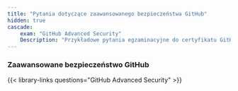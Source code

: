 ```yaml
---
title: "Pytania dotyczące zaawansowanego bezpieczeństwa GitHub"
hidden: true
cascade:
    exam: "GitHub Advanced Security"
    Description: "Przykładowe pytania egzaminacyjne do certyfikatu GitHub Advanced Security."
---
```


### Zaawansowane bezpieczeństwo GitHub
{{< library-links questions="GitHub Advanced Security" >}}
